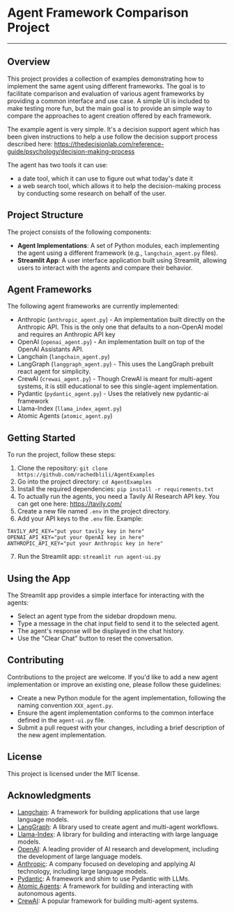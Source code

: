 # Agent Framework Comparison Project
-----------

## Overview

This project provides a collection of examples demonstrating how to implement the same agent using different frameworks. The goal is to facilitate comparison and evaluation of various agent frameworks by providing a common interface and use case.
A simple UI is included to make testing more fun, but the main goal is to provide an simple way to compare the approaches to agent creation offered by each framework. 

The example agent is very simple. It's a decision support agent which has been given instructions to help a use follow the decision support process described here: https://thedecisionlab.com/reference-guide/psychology/decision-making-process

The agent has two tools it can use:
   - a date tool, which it can use to figure out what today's date it
   - a web search tool, which allows it to help the decision-making process by conducting some research on behalf of the user. 

## Project Structure

The project consists of the following components:

*   **Agent Implementations**: A set of Python modules, each implementing the agent using a different framework (e.g., `langchain_agent.py` files).
*   **Streamlit App**: A user interface application built using Streamlit, allowing users to interact with the agents and compare their behavior.

## Agent Frameworks

The following agent frameworks are currently implemented:

* Anthropic (`anthropic_agent.py`) - An implementation built directly on the Anthropic API.  This is the only one that defaults to a non-OpenAI model and requires an Anthropic API key
* OpenAI (`openai_agent.py`) - An implementation built on top of the OpenAI Assistants API.
* Langchain (`langchain_agent.py`) 
* LangGraph (`langgraph_agent.py`) - This uses the LangGraph prebuilt react agent for simplicity.
* CrewAI (`crewai_agent.py`) - Though CrewAI is meant for multi-agent systems, it is still educational to see this single-agent implementation.
* Pydantic (`pydantic_agent.py`) - Uses the relatively new pydantic-ai framework
* Llama-Index (`llama_index_agent.py`) 
* Atomic Agents (`atomic_agent.py`)

## Getting Started

To run the project, follow these steps:

1.  Clone the repository: `git clone https://github.com/rachedblili/AgentExamples`
2.  Go into the project directory: `cd AgentExamples`
3.  Install the required dependencies: `pip install -r requirements.txt`
4.  To actually run the agents, you need a Tavily AI Research API key.  You can get one here: https://tavily.com/
5.  Create a new file named `.env` in the project directory.
6.  Add your API keys to the `.env` file.  Example:
```commandline
TAVILY_API_KEY="put your tavily key in here"
OPENAI_API_KEY="put your OpenAI key in here"
ANTHROPIC_API_KEY="put your Anthropic key in here"
```
7.  Run the Streamlit app: `streamlit run agent-ui.py`

## Using the App

The Streamlit app provides a simple interface for interacting with the agents:

*   Select an agent type from the sidebar dropdown menu.
*   Type a message in the chat input field to send it to the selected agent.
*   The agent's response will be displayed in the chat history.
*   Use the "Clear Chat" button to reset the conversation.

## Contributing

Contributions to the project are welcome. If you'd like to add a new agent implementation or improve an existing one, please follow these guidelines:

*   Create a new Python module for the agent implementation, following the naming convention `XXX_agent.py`.
*   Ensure the agent implementation conforms to the common interface defined in the `agent-ui.py` file.
*   Submit a pull request with your changes, including a brief description of the new agent implementation.

## License

This project is licensed under the MIT license. 

## Acknowledgments

*   [Langchain](https://github.com/langchain-ai/langchain): A framework for building applications that use large language models.
*   [LangGraph](https://github.com/langchain-ai/langgraph): A library used to create agent and multi-agent workflows.
*   [Llama-Index](https://github.com/run-llama/llama_index): A library for building and interacting with large language models.
*   [OpenAI](https://openai.com/): A leading provider of AI research and development, including the development of large language models.
*   [Anthropic](https://www.anthropic.com/): A company focused on developing and applying AI technology, including large language models.
*   [Pydantic](https://github.com/pydantic/pydantic-ai): A framework and shim to use Pydantic with LLMs.
*   [Atomic Agents](https://github.com/atomic-ai/atomic-agents): A framework for building and interacting with autonomous agents.
*   [CrewAI](https://github.com/crewAIInc/crewAI): A popular framework for building multi-agent systems.
